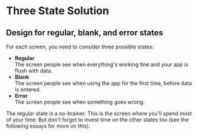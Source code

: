 Three State Solution
====================

Design for regular, blank, and error states
-------------------------------------------

For each screen, you need to consider three possible states:

-   **Regular**\
    The screen people see when everything\'s working fine and your app
    is flush with data.
-   **Blank**\
    The screen people see when using the app for the first time, before
    data is entered.
-   **Error**\
    The screen people see when something goes wrong.

The regular state is a no-brainer. This is the screen where you\'ll
spend most of your time. But don\'t forget to invest time on the other
states too (see the following essays for more on this).
